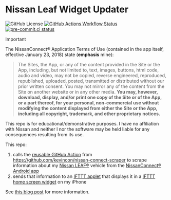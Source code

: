 # Nissan Leaf Widget Updater

![GitHub License](https://img.shields.io/github/license/kevincon/nissan-leaf-widget-updater)
[![GitHub Actions Workflow Status](https://img.shields.io/github/actions/workflow/status/kevincon/nissan-leaf-widget-updater/.github%2Fworkflows%2Fupdater.yml)](https://github.com/kevincon/nissan-leaf-widget-updater/actions/workflows/updater.yml)
[![pre-commit.ci status](https://results.pre-commit.ci/badge/github/kevincon/nissan-leaf-widget-updater/main.svg)](https://results.pre-commit.ci/latest/github/kevincon/nissan-leaf-widget-updater/main)

> [!IMPORTANT]
> The NissanConnect® Application Terms of Use (contained in the app itself, effective January 23, 2018) state (**emphasis** mine):
>
> > The Sites, the App, or any of the content provided in the Site or the App, including, but not limited to, text, images, buttons, html code, audio and video, may not be copied, reverse engineered, reproduced, republished, uploaded, posted, transmitted or distributed without our prior written consent. You may not mirror any of the content from the Site on another website or in any other media. **You may, however, download, display, and/or print one copy of the Site or of the App, or a part thereof, for your personal, non-commercial use without modifying the content displayed from either the Site or the App, including all copyright, trademark, and other proprietary notices.**
>
> This repo is for educational/demonstrative purposes. I have no affiliation with Nissan and neither I nor the software may be held liable for any consequences resulting from its use.

This repo:

1. calls the [reusable GitHub Action](https://docs.github.com/en/actions/sharing-automations/creating-actions/about-custom-actions) from https://github.com/kevincon/nissan-connect-scraper to scrape information about my [Nissan LEAF®](https://en.wikipedia.org/wiki/Nissan_Leaf) vehicle from the [NissanConnect® Android app](https://play.google.com/store/apps/details?id=com.aqsmartphone.android.nissan)
1. sends that information to an [IFTTT applet](https://ifttt.com/explore/ifttt_applets) that displays it in a [IFTTT home screen widget](https://ifttt.com/explore/how-to-use-widgets-ios) on my iPhone

See [this blog post](https://kevintechnology.com/posts/leaf-widget/) for more information.
